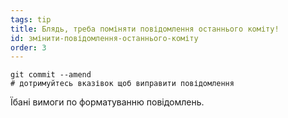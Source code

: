 ```yaml
---
tags: tip
title: Блядь, треба поміняти повідомлення останнього коміту!
id: змінити-повідомлення-останнього-коміту
order: 3
---
```

```git
git commit --amend
# дотримуйтесь вказівок щоб виправити повідомлення
```

Їбані вимоги по форматуванню повідомлень.